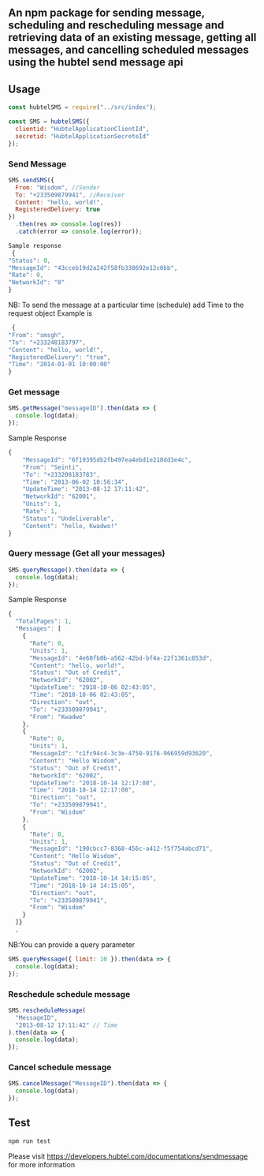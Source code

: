 ## An npm package for sending message, scheduling and rescheduling message and retrieving data of an existing message, getting all messages, and cancelling scheduled messages using the hubtel send message api

## Usage

```javascript
const hubtelSMS = require("../src/index");
```

```javascript
const SMS = hubtelSMS({
  clientid: "HubtelApplicationClientId",
  secretid: "HubtelApplicationSecreteId"
});
```

### Send Message

```javascript
SMS.sendSMS({
  From: "Wisdom", //Sender
  To: "+233509879941", //Receiver
  Content: "hello, world!",
  RegisteredDelivery: true
})
  .then(res => console.log(res))
  .catch(error => console.log(error));
```

```javascript
Sample response
 {
"Status": 0,
"MessageId": "43cceb19d2a242f58fb338692e12c0bb",
"Rate": 0,
"NetworkId": "0"
}
```

NB: To send the message at a particular time (schedule) add Time to the request object
Example is

```javascript
 {
"From": "smsgh",
"To": "+233248183797",
"Content": "hello, world!",
"RegisteredDelivery": "true",
"Time": "2014-01-01 10:00:00"
}
```

### Get message

```javascript
SMS.getMessage("messageID").then(data => {
  console.log(data);
});
```

Sample Response

```javascript
{
    "MessageId": "6f19395db2fb497ea4ebd1e218dd3e4c",
    "From": "Seinti",
    "To": "+233208183783",
    "Time": "2013-06-02 10:56:34",
    "UpdateTime": "2013-08-12 17:11:42",
    "NetworkId": "62001",
    "Units": 1,
    "Rate": 1,
    "Status": "Undeliverable",
    "Content": "hello, Kwadwo!"
}
```

### Query message (Get all your messages)

```javascript
SMS.queryMessage().then(data => {
  console.log(data);
});
```

Sample Response

```javascript
{
  "TotalPages": 1,
  "Messages": [
    {
      "Rate": 0,
      "Units": 1,
      "MessageId": "4e60fb0b-a562-42bd-bf4a-22f1361c853d",
      "Content": "hello, world!",
      "Status": "Out of Credit",
      "NetworkId": "62002",
      "UpdateTime": "2018-10-06 02:43:05",
      "Time": "2018-10-06 02:43:05",
      "Direction": "out",
      "To": "+233509879941",
      "From": "Kwadwo"
    },
    {
      "Rate": 0,
      "Units": 1,
      "MessageId": "c1fc94c4-3c3e-4750-9176-966959d93620",
      "Content": "Hello Wisdom",
      "Status": "Out of Credit",
      "NetworkId": "62002",
      "UpdateTime": "2018-10-14 12:17:08",
      "Time": "2018-10-14 12:17:08",
      "Direction": "out",
      "To": "+233509879941",
      "From": "Wisdom"
    },
    {
      "Rate": 0,
      "Units": 1,
      "MessageId": "190cbcc7-8368-456c-a412-f5f754abcd71",
      "Content": "Hello Wisdom",
      "Status": "Out of Credit",
      "NetworkId": "62002",
      "UpdateTime": "2018-10-14 14:15:05",
      "Time": "2018-10-14 14:15:05",
      "Direction": "out",
      "To": "+233509879941",
      "From": "Wisdom"
    }
  ]}
  ,
```

NB:You can provide a query parameter

```javascript
SMS.queryMessage({ limit: 10 }).then(data => {
  console.log(data);
});
```

### Reschedule schedule message

```javascript
SMS.rescheduleMessage(
  "MessageID",
  "2013-08-12 17:11:42" // Time
).then(data => {
  console.log(data);
});
```

### Cancel schedule message

```javascript
SMS.cancelMessage("MessageID").then(data => {
  console.log(data);
});
```

## Test

```javascript
npm run test
```

Please visit https://developers.hubtel.com/documentations/sendmessage for more information
